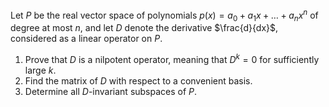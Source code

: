 Let $P$ be the real vector space of polynomials $p(x)=a_0+a_1x+\dots+a_nx^n$ of degree at most $n$, and let $D$ denote the derivative $\frac{d}{dx}$, considered as a linear operator on $P$. 
1. Prove that $D$ is a nilpotent operator, meaning that $D^k=0$ for sufficiently large $k$.
2. Find the matrix of $D$ with respect to a convenient basis.
3. Determine all $D$-invariant subspaces of $P$.